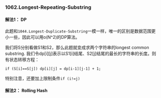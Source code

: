 ### 1062.Longest-Repeating-Substring

#### 解法1： DP
此题和```1044.Longest-Duplicate-Substring```一模一样，唯一的区别是数据范围更小一些，因此可以用o(N^2)的DP算法。

我们将S分别看做S1和S2，那么此题就变成求两个字符串的longest common substring. 我们令dp[i][j]表示以S1[i]结尾、S2[j]结尾的最长的字符串的长度。则有状态转移方程：
```
if (S[i]==S[j]) dp[i][j] = dp[i-1][j-1] + 1;
```
特别注意，还要加上限制条件```if (i!=j)```

#### 解法2： Rolling Hash
